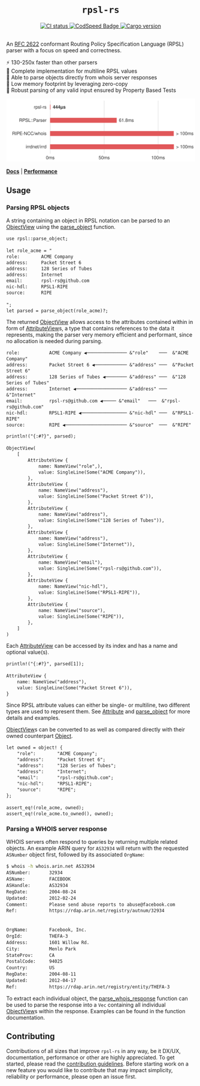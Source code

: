 <h1 align="center"><code>rpsl-rs</code></h1>

<div align="center">
  <a href="https://github.com/srv6d/rpsl-rs/actions">
    <img src="https://github.com/srv6d/rpsl-rs/workflows/CI/badge.svg" alt="CI status">
  </a>
  <a href="https://codspeed.io/SRv6d/rpsl-rs">
    <img src="https://img.shields.io/endpoint?url=https://codspeed.io/badge.json" alt="CodSpeed Badge">
  </a>
  <a href="https://crates.io/crates/rpsl-rs">
    <img src="https://img.shields.io/crates/v/rpsl-rs.svg" alt="Cargo version">
  </a>
  
</div>
<br>

An [RFC 2622] conformant Routing Policy Specification Language (RPSL) parser with a focus on speed and correctness.

⚡️ 130-250x faster than other parsers\
📰 Complete implementation for multiline RPSL values\
💬 Able to parse objects directly from whois server responses\
🧠 Low memory footprint by leveraging zero-copy\
🧪 Robust parsing of any valid input ensured by Property Based Tests

![Benchmark Graph](docs/benchmark/graph.svg)

[**Docs**](https://docs.rs/rpsl-rs/latest/rpsl/) | [**Performance**](https://github.com/SRv6d/rpsl-rs/tree/main/docs/benchmark)

## Usage

### Parsing RPSL objects

A string containing an object in RPSL notation can be parsed to an [ObjectView] using the [parse_object] function.

```rust,ignore
use rpsl::parse_object;

let role_acme = "
role:        ACME Company
address:     Packet Street 6
address:     128 Series of Tubes
address:     Internet
email:       rpsl-rs@github.com
nic-hdl:     RPSL1-RIPE
source:      RIPE

";
let parsed = parse_object(role_acme)?;
```

The returned [ObjectView] allows access to the attributes contained within in form of [AttributeView]s, a type that contains references to the data it represents, making the parser very memory efficient and performant, since no allocation is needed during parsing.

```ignore
role:           ACME Company ◀─────────────── &"role"    ───  &"ACME Company"
address:        Packet Street 6 ◀──────────── &"address" ───  &"Packet Street 6"
address:        128 Series of Tubes ◀──────── &"address" ───  &"128 Series of Tubes"
address:        Internet ◀─────────────────── &"address" ───  &"Internet"
email:          rpsl-rs@github.com ◀───── &"email"   ───  &"rpsl-rs@github.com"
nic-hdl:        RPSL1-RIPE ◀───────────────── &"nic-hdl" ───  &"RPSL1-RIPE"
source:         RIPE ◀─────────────────────── &"source"  ───  &"RIPE"
```

```rust,ignore
println!("{:#?}", parsed);

ObjectView(
    [
        AttributeView {
            name: NameView("role",),
            value: SingleLine(Some("ACME Company")),
        },
        AttributeView {
            name: NameView("address"),
            value: SingleLine(Some("Packet Street 6")),
        },
        AttributeView {
            name: NameView("address"),
            value: SingleLine(Some("128 Series of Tubes")),
        },
        AttributeView {
            name: NameView("address"),
            value: SingleLine(Some("Internet")),
        },
        AttributeView {
            name: NameView("email"),
            value: SingleLine(Some("rpsl-rs@github.com")),
        },
        AttributeView {
            name: NameView("nic-hdl"),
            value: SingleLine(Some("RPSL1-RIPE")),
        },
        AttributeView {
            name: NameView("source"),
            value: SingleLine(Some("RIPE")),
        },
    ]
)
```

Each [AttributeView] can be accessed by its index and has a name and optional value(s).

```rust,ignore
println!("{:#?}", parsed[1]);

AttributeView {
    name: NameView("address"),
    value: SingleLine(Some("Packet Street 6")),
}
```

Since RPSL attribute values can either be single- or multiline, two different types are used to represent them. See [Attribute] and [parse_object] for more details and examples.

[ObjectView]s can be converted to as well as compared directly with their owned counterpart [Object].

```rust,ignore
let owned = object! {
    "role":        "ACME Company";
    "address":     "Packet Street 6";
    "address":     "128 Series of Tubes";
    "address":     "Internet";
    "email":       "rpsl-rs@github.com";
    "nic-hdl":     "RPSL1-RIPE";
    "source":      "RIPE";
};

assert_eq!(role_acme, owned);
assert_eq!(role_acme.to_owned(), owned);
```

### Parsing a WHOIS server response

WHOIS servers often respond to queries by returning multiple related objects.
An example ARIN query for `AS32934` will return with the requested `ASNumber` object first, followed by its associated `OrgName`:

```sh
$ whois -h whois.arin.net AS32934
ASNumber:       32934
ASName:         FACEBOOK
ASHandle:       AS32934
RegDate:        2004-08-24
Updated:        2012-02-24
Comment:        Please send abuse reports to abuse@facebook.com
Ref:            https://rdap.arin.net/registry/autnum/32934


OrgName:        Facebook, Inc.
OrgId:          THEFA-3
Address:        1601 Willow Rd.
City:           Menlo Park
StateProv:      CA
PostalCode:     94025
Country:        US
RegDate:        2004-08-11
Updated:        2012-04-17
Ref:            https://rdap.arin.net/registry/entity/THEFA-3


```

To extract each individual object, the [parse_whois_response] function can be used to parse the response into a `Vec` containing all individual [ObjectView]s within the response. Examples can be found in the function documentation.

## Contributing

Contributions of all sizes that improve `rpsl-rs` in any way, be it DX/UX, documentation, performance or other are highly appreciated.
To get started, please read the [contribution guidelines](.github/CONTRIBUTING.md). Before starting work on a new feature you would like to contribute that may impact simplicity, reliability or performance, please open an issue first.

[RFC 2622]: https://datatracker.ietf.org/doc/html/rfc2622
[Object]: https://docs.rs/rpsl-rs/latest/rpsl/struct.Object.html
[ObjectView]: https://docs.rs/rpsl-rs/latest/rpsl/struct.ObjectView.html
[Attribute]: https://docs.rs/rpsl-rs/latest/rpsl/struct.Attribute.html
[AttributeView]: https://docs.rs/rpsl-rs/latest/rpsl/struct.AttributeView.html
[parse_object]: https://docs.rs/rpsl-rs/latest/rpsl/fn.parse_object.html
[parse_whois_response]: https://docs.rs/rpsl-rs/latest/rpsl/fn.parse_whois_response.html
